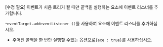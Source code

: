 [수정 필요]
이벤트가 처음 트리거 될 때만 콜백을 실행하는 요소에 이벤트 리스너를 추가합니다.

-`eventTarget.addeventListener ()`를 사용하여 요소에 이벤트 리스너를 추가하십시오.
- 주어진 콜백을 한 번만 실행할 수있는 옵션으로`{exe : true}`를 사용하십시오.